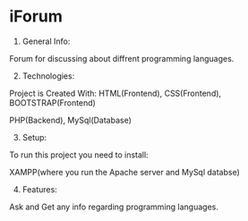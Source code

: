 # iForum

1. General Info:

Forum for discussing about diffrent programming languages.

2. Technologies:

Project is Created With:
HTML(Frontend), CSS(Frontend), BOOTSTRAP(Frontend)

PHP(Backend), MySql(Database)

3. Setup:

To run this project you need to install:

XAMPP(where you run the Apache server and MySql databse)

4. Features:

Ask and Get any info regarding programming languages.







